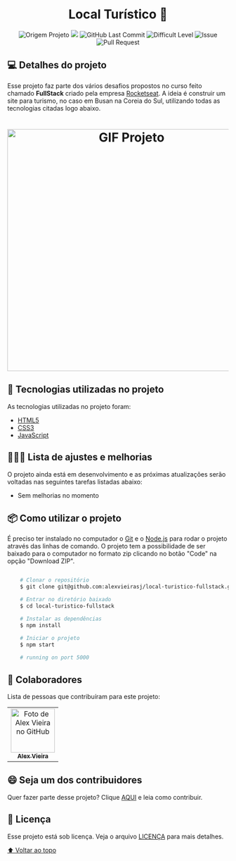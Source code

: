 <h1 id="title" align="center">
  Local Turístico 🚢
</h1>

<p align="center">
    <img alt="Origem Projeto" src="https://img.shields.io/badge/Project-Course-informational">
    <img src="https://img.shields.io/badge/Course-Rocketseat-blueviolet?logo=data:image/png;base64,iVBORw0KGgoAAAANSUhEUgAAABAAAAAQCAMAAAAoLQ9TAAAALVBMVEVHcExxWsF0XMJzXMJxWcFsUsD///9jRrzY0u6Xh9Gsn9n39fyMecy0qd2bjNJWBT0WAAAABHRSTlMA2Do606wF2QAAAGlJREFUGJVdj1cWwCAIBLEsRU3uf9xobDH8+GZwUYi8i6ucJwrxKE+7D0G9Q4vlYqtmCSjndr4CgCgzlyFgfKfKCVO0LrPKjmiqMxGXkJwNnXskqWG+1oSM+BSwD8f29YLNjvx/OQrn+g99oQSoNmt3PgAAAABJRU5ErkJggg=="></img>
    <img alt="GitHub Last Commit" src="https://img.shields.io/github/last-commit/alexvieirasj/local-turistico-fullstack">
    <img alt="Difficult Level" src="https://img.shields.io/badge/level-beginner-green">
    <img alt="Issue" src="https://img.shields.io/bitbucket/issues/alexvieirasj/local-turistico-fullstack?style=critical">
    <img alt="Pull Request" src="https://img.shields.io/bitbucket/pr-raw/alexvieirasj/local-turistico-fullstack?style=critical">
</p>

## 💻 Detalhes do projeto

Esse projeto faz parte dos vários desafios propostos no curso feito chamado **FullStack** criado pela empresa [Rocketseat](https://rocketseat.com.br/). A ideia é construir um site para turismo, no caso em Busan na Coreia do Sul, utilizando todas as tecnologias citadas logo abaixo.

<h1 align="center">
    <img alt="GIF Projeto" title="GIF do Projeto" src="./assets/local-turistico.gif" height="550"/>
</h1>

## :rocket: Tecnologias utilizadas no projeto

As tecnologias utilizadas no projeto foram:

- [HTML5](https://developer.mozilla.org/en-US/docs/Web/Guide/HTML/HTML5)
- [CSS3](https://developer.mozilla.org/en-US/docs/Web/CSS)
- [JavaScript](https://developer.mozilla.org/en-US/docs/Web/JavaScript)

## 👨🏻‍💻 Lista de ajustes e melhorias

O projeto ainda está em desenvolvimento e as próximas atualizações serão voltadas nas seguintes tarefas listadas abaixo:

- Sem melhorias no momento

## :package: Como utilizar o projeto

É preciso ter instalado no computador o [Git](https://git-scm.com) e o [Node.js](https://nodejs.org/) para rodar o projeto através das linhas de comando. O projeto tem a possibilidade de ser baixado para o computador no formato zip clicando no botão "Code" na opção "Download ZIP".

```bash

    # Clonar o repositório
    $ git clone git@github.com:alexvieirasj/local-turistico-fullstack.git

    # Entrar no diretório baixado
    $ cd local-turistico-fullstack

    # Instalar as dependências        
    $ npm install 

    # Iniciar o projeto
    $ npm start 
    
    # running on port 5000 
```

## 🤝 Colaboradores

Lista de pessoas que contribuíram para este projeto:

<table>
  <tr>
    <td align="center">
      <a href="#">
        <img src="https://avatars.githubusercontent.com/u/23263907" width="100px;" alt="Foto de Alex Vieira no GitHub"/><br>
        <sub>
          <b>Alex Vieira</b>
        </sub>
      </a>
    </td>
  </tr>
</table>

## 😄 Seja um dos contribuidores<br>

Quer fazer parte desse projeto? Clique [AQUI](CONTRIBUTING.md) e leia como contribuir.

## 📝 Licença

Esse projeto está sob licença. Veja o arquivo [LICENÇA](LICENSE.md) para mais detalhes.

[⬆ Voltar ao topo](#title)